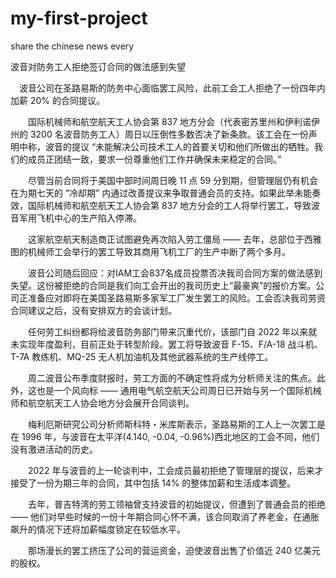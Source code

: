 # my-first-project
share the chinese news every



波音对防务工人拒绝签订合同的做法感到失望

　波音公司在圣路易斯的防务中心面临罢工风险，此前工会工人拒绝了一份四年内加薪 20% 的合同提议。

　　国际机械师和航空航天工人协会第 837 地方分会（代表密苏里州和伊利诺伊州的 3200 名波音防务工人）周日以压倒性多数否决了新条款。该工会在一份声明中称，波音的提议 “未能解决公司技术工人的首要关切和他们所做出的牺牲。我们的成员正团结一致，要求一份尊重他们工作并确保未来稳定的合同。”

　　尽管当前合同将于美国中部时间周日晚 11 点 59 分到期，但管理层仍有机会在为期七天的 “冷却期” 内通过改善提议来争取普通会员的支持。如果此举未能奏效，国际机械师和航空航天工人协会第 837 地方分会的工人将举行罢工，导致波音军用飞机中心的生产陷入停滞。

　　这家航空航天制造商正试图避免再次陷入劳工僵局 —— 去年，总部位于西雅图的机械师工会举行的罢工导致其商用飞机工厂的生产中断了两个多月。

　　波音公司随后回应：对IAM工会837名成员投票否决我司合同方案的做法感到失望。这份被拒绝的合同是我们向工会开出的我司历史上“最豪爽”的报价方案。公司正准备应对即将在美国圣路易斯多家军工厂发生罢工的风险。工会否决我司劳资合同建议之后，没有安排双方的会谈计划。

　　任何劳工纠纷都将给波音防务部门带来沉重代价，该部门自 2022 年以来就未实现年度盈利，目前正处于转型阶段。罢工将导致波音 F-15、F/A-18 战斗机、T-7A 教练机、MQ-25 无人机加油机及其他武器系统的生产线停工。

　　周二波音公布季度财报时，劳工方面的不确定性将成为分析师关注的焦点。此外，这也是一个风向标 —— 通用电气航空航天公司周日已开始与另一个国际机械师和航空航天工人协会地方分会展开合同谈判。

　　梅利厄斯研究公司分析师斯科特・米库斯表示，圣路易斯的工人上一次罢工是在 1996 年，与波音在太平洋(4.140, -0.04, -0.96%)西北地区的工会不同，他们没有激进活动的历史。

　　2022 年与波音的上一轮谈判中，工会成员最初拒绝了管理层的提议，后来才接受了一份为期三年的合同，其中包括 14% 的整体加薪和生活成本调整。

　　去年，普吉特湾的劳工领袖曾支持波音的初始提议，但遭到了普通会员的拒绝 —— 他们对早些时候的一份十年期合同心怀不满，该合同取消了养老金，在通胀飙升的情况下还将加薪幅度锁定在较低水平。

　　那场漫长的罢工挤压了公司的营运资金，迫使波音出售了价值近 240 亿美元的股权。

